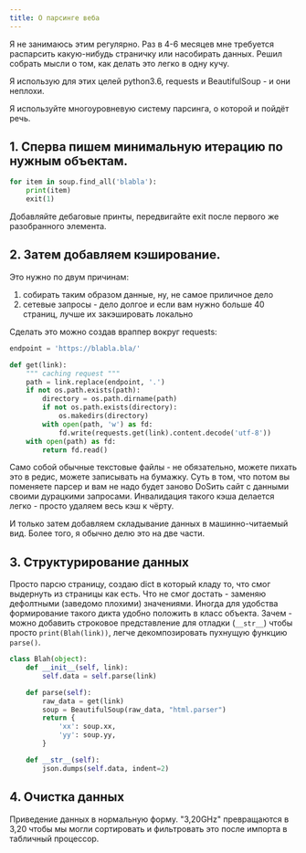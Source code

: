 ```yaml
---
title: О парсинге веба
---
```


Я не занимаюсь этим регулярно. Раз в 4-6 месяцев мне требуется распарсить какую-нибудь страничку или насобирать данных. Решил собрать мысли о том, как делать это легко в одну кучу.

Я использую для этих целей python3.6, requests и BeautifulSoup - и они неплохи.

Я используйте многоуровневую систему парсинга, о которой и пойдёт речь.

## 1. Сперва пишем **минимальную итерацию** по нужным объектам.

``` python
for item in soup.find_all('blabla'):
    print(item)
    exit(1)
```

Добавляйте дебаговые принты, передвигайте exit после первого же разобранного элемента.

## 2. Затем добавляем **кэширование**.

Это нужно по двум причинам:

1. собирать таким образом данные, ну, не самое приличное дело
2. сетевые запросы - дело долгое и если вам нужно больше 40 страниц, лучше их закэшировать локально

Сделать это можно создав враппер вокруг requests:

``` python
endpoint = 'https://blabla.bla/'

def get(link):
    """ caching request """
    path = link.replace(endpoint, '.')
    if not os.path.exists(path):
        directory = os.path.dirname(path)
        if not os.path.exists(directory):
            os.makedirs(directory)
        with open(path, 'w') as fd:
            fd.write(requests.get(link).content.decode('utf-8'))
    with open(path) as fd:
        return fd.read()
```

Само собой обычные текстовые файлы - не обязательно, можете пихать это в редис, можете записывать на бумажку. Суть в том, что потом вы поменяете парсер и вам не надо будет заново DoSить сайт с данными своими дурацкими запросами. Инвалидация такого кэша делается легко - просто удаляем весь кэш к чёрту.

И только затем добавляем складывание данных в машинно-читаемый вид. Более того, я обычно делю это на две части.

## 3. **Структурирование данных**

Просто парсю страницу, создаю dict в который кладу то, что смог выдернуть из страницы как есть. Что не смог достать - заменяю дефолтными (заведомо плохими) значениями. Иногда для удобства формирование такого дикта удобно положить в класс объекта. Зачем - можно добавить строковое представление для отладки (`__str__`) чтобы просто `print(Blah(link))`, легче декомпозировать пухнущую функцию `parse()`.

``` python
class Blah(object):
    def __init__(self, link):
        self.data = self.parse(link)

    def parse(self):
        raw_data = get(link)
        soup = BeautifulSoup(raw_data, "html.parser")
        return {
            'xx': soup.xx,
            'yy': soup.yy,
        }

    def __str__(self):
        json.dumps(self.data, indent=2)
```

## 4. **Очистка данных**

Приведение данных в нормальную форму. "3,20GHz" превращаются в 3,20 чтобы мы могли сортировать и фильтровать это после импорта в табличный процессор.

